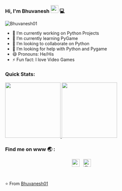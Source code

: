 ### Hi, I'm Bhuvanesh <img src="https://media.giphy.com/media/hvRJCLFzcasrR4ia7z/giphy.gif" width="25px"> 💻
<!--
**Bhuvanesh01/Bhuvanesh01** is a ✨ _special_ ✨ repository because its `README.md` (this file) appears on your GitHub profile. -->
<p align="left"> <img src="https://komarev.com/ghpvc/?username=Bhuvanesh01" alt="Bhuvanesh01" /> </p>

- 🔭 I’m currently working on Python Projects
- 🌱 I’m currently learning PyGame
- 👯 I’m looking to collaborate on Python
- 🤔 I’m looking for help with Python and Pygame
- 😄 Pronouns: He/His
- ⚡ Fun fact: I love Video Games
### Quick Stats:
<a href="https://github.com/AVS1508">
  <img height="180em" src="https://github-readme-stats.vercel.app/api?username=Bhuvanesh01&theme=dark&show_icons=true" />
  <img height="180em" src="https://github-readme-stats.vercel.app/api/top-langs/?username=Bhuvanesh01&theme=dark&layout=compact" />
</a>
<br />

### Find me on www 🌏 :

<p align="center">
<a href="https://www.linkedin.com/in/bhuvanesh-mishra/" target="_blank"><img align="center" src="https://cdn.jsdelivr.net/npm/simple-icons@3.1.0/icons/linkedin.svg" alt="raghav_shukl" height="25" width="25" /></a>&nbsp;&nbsp;
<a href="https://twitter.com/bhuvaneshmishra" target="_blank"><img align="center" src="https://cdn.jsdelivr.net/npm/simple-icons@3.0.1/icons/twitter.svg" alt="@_raghavit" height="25" width="25" /></a>&nbsp;&nbsp;
</p>
<br />

⭐️ From [Bhuvanesh01](https://github.com/Bhuvanesh01)
